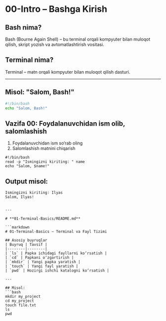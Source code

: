 # 00-Intro – Bashga Kirish

## Bash nima?
Bash (Bourne Again Shell) – bu terminal orqali kompyuter bilan muloqot qilish, skript yozish va avtomatlashtirish vositasi.

## Terminal nima?
Terminal – matn orqali kompyuter bilan muloqot qilish dasturi.

---

## Misol: "Salom, Bash!"
```bash
#!/bin/bash
echo "Salom, Bash!"
```

## Vazifa 00: Foydalanuvchidan ism olib, salomlashish
1. Foydalanuvchidan ism so‘rab oling
2. Salomlashish matnini chiqarish

```
#!/bin/bash
read -p "Ismingizni kiriting: " name
echo "Salom, $name!"
```

## Output misol:
```
Ismingizni kiriting: Ilyas
Salom, Ilyas!
```

```

---

# **01-Terminal-Basics/README.md**

```markdown
# 01-Terminal-Basics – Terminal va Fayl Tizimi

## Asosiy buyruqlar
| Buyruq | Tavsif |
|--------|--------|
| `ls` | Papka ichidagi fayllarni ko‘rsatish |
| `cd` | Papkani o‘zgartirish |
| `mkdir` | Yangi papka yaratish |
| `touch` | Yangi fayl yaratish |
| `pwd` | Hozirgi ishchi katalogni ko‘rsatish |

---

## Misol:
```bash
mkdir my_project
cd my_project
touch file.txt
ls
pwd

```